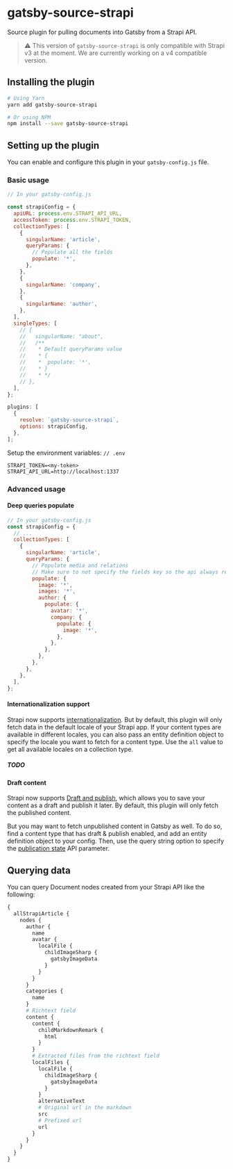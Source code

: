 # gatsby-source-strapi

Source plugin for pulling documents into Gatsby from a Strapi API.

> ⚠️ This version of `gatsby-source-strapi` is only compatible with Strapi v3 at the moment. We are currently working on a v4 compatible version.

## Installing the plugin

```sh
# Using Yarn
yarn add gatsby-source-strapi

# Or using NPM
npm install --save gatsby-source-strapi
```

## Setting up the plugin

You can enable and configure this plugin in your `gatsby-config.js` file.

### Basic usage

```javascript
// In your gatsby-config.js

const strapiConfig = {
  apiURL: process.env.STRAPI_API_URL,
  accessToken: process.env.STRAPI_TOKEN,
  collectionTypes: [
    {
      singularName: 'article',
      queryParams: {
        // Populate all the fields
        populate: '*',
      },
    },
    {
      singularName: 'company',
    },
    {
      singularName: 'author',
    },
  ],
  singleTypes: [
    // {
    //   singularName: "about",
    //   /**
    //    * Default queryParams value
    //    * {
    //    *  populate: '*',
    //    * }
    //    * */
    // },
  ],
};

plugins: [
  {
    resolve: `gatsby-source-strapi`,
    options: strapiConfig,
  },
];
```

Setup the environment variables:
`// .env`

```
STRAPI_TOKEN=<my-token>
STRAPI_API_URL=http://localhost:1337
```

### Advanced usage

#### Deep queries populate

```javascript
// In your gatsby-config.js
const strapiConfig = {
  // ...
  collectionTypes: [
    {
      singularName: 'article',
      queryParams: {
        // Populate media and relations
        // Make sure to not specify the fields key so the api always returns the updatedAt
        populate: {
          image: '*',
          images: '*',
          author: {
            populate: {
              avatar: '*',
              company: {
                populate: {
                  image: '*',
                },
              },
            },
          },
        },
      },
    },
  ],
};
```

#### Internationalization support

Strapi now supports [internationalization](https://strapi.io/documentation/developer-docs/latest/development/plugins/i18n.html#installation). But by default, this plugin will only fetch data in the default locale of your Strapi app. If your content types are available in different locales, you can also pass an entity definition object to specify the locale you want to fetch for a content type. Use the `all` value to get all available locales on a collection type.

##### TODO

#### Draft content

Strapi now supports [Draft and publish](https://strapi.io/documentation/developer-docs/latest/concepts/draft-and-publish.html#draft-and-publish), which allows you to save your content as a draft and publish it later. By default, this plugin will only fetch the published content.

But you may want to fetch unpublished content in Gatsby as well. To do so, find a content type that has draft & publish enabled, and add an entity definition object to your config. Then, use the query string option to specify the [publication state](https://strapi.io/documentation/developer-docs/latest/developer-resources/content-api/content-api.html#publication-state) API parameter.

## Querying data

You can query Document nodes created from your Strapi API like the following:

```graphql
{
  allStrapiArticle {
    nodes {
      author {
        name
        avatar {
          localFile {
            childImageSharp {
              gatsbyImageData
            }
          }
        }
      }
      categories {
        name
      }
      # Richtext field
      content {
        content {
          childMarkdownRemark {
            html
          }
        }
        # Extracted files from the richtext field
        localFiles {
          localFile {
            childImageSharp {
              gatsbyImageData
            }
          }
          alternativeText
          # Original url in the markdown
          src
          # Prefixed url
          url
        }
      }
    }
  }
}
```
